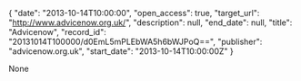 {
  "date": "2013-10-14T10:00:00", 
  "open_access": true, 
  "target_url": "http://www.advicenow.org.uk/", 
  "description": null, 
  "end_date": null, 
  "title": "Advicenow", 
  "record_id": "20131014T100000/d0EmL5mPLEbWA5h6bWJPoQ==", 
  "publisher": "advicenow.org.uk", 
  "start_date": "2013-10-14T10:00:00Z"
}

None